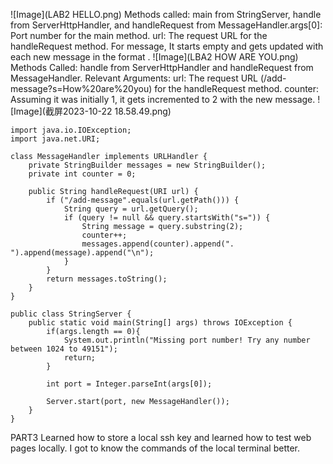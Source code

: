 ![Image](LAB2 HELLO.png)
Methods called: main from StringServer, handle from ServerHttpHandler, and handleRequest from MessageHandler.args[0]: Port number for the main method.
url: The request URL for the handleRequest method. For message, It starts empty and gets updated with each new message in the format .
![Image](LBA2 HOW ARE YOU.png)
Methods Called: handle from ServerHttpHandler and handleRequest from MessageHandler.
Relevant Arguments: url: The request URL (/add-message?s=How%20are%20you) for the handleRequest method.
counter: Assuming it was initially 1, it gets incremented to 2 with the new message.
![Image](截屏2023-10-22 18.58.49.png)



```
import java.io.IOException;
import java.net.URI;

class MessageHandler implements URLHandler {
    private StringBuilder messages = new StringBuilder();
    private int counter = 0;

    public String handleRequest(URI url) {
        if ("/add-message".equals(url.getPath())) {
            String query = url.getQuery();
            if (query != null && query.startsWith("s=")) {
                String message = query.substring(2);
                counter++;
                messages.append(counter).append(". ").append(message).append("\n");
            }
        }
        return messages.toString();
    }
}

public class StringServer {
    public static void main(String[] args) throws IOException {
        if(args.length == 0){
            System.out.println("Missing port number! Try any number between 1024 to 49151");
            return;
        }

        int port = Integer.parseInt(args[0]);

        Server.start(port, new MessageHandler());
    }
}
```
PART3
Learned how to store a local ssh key and learned how to test web pages locally.
 I got to know the commands of the local terminal better.

